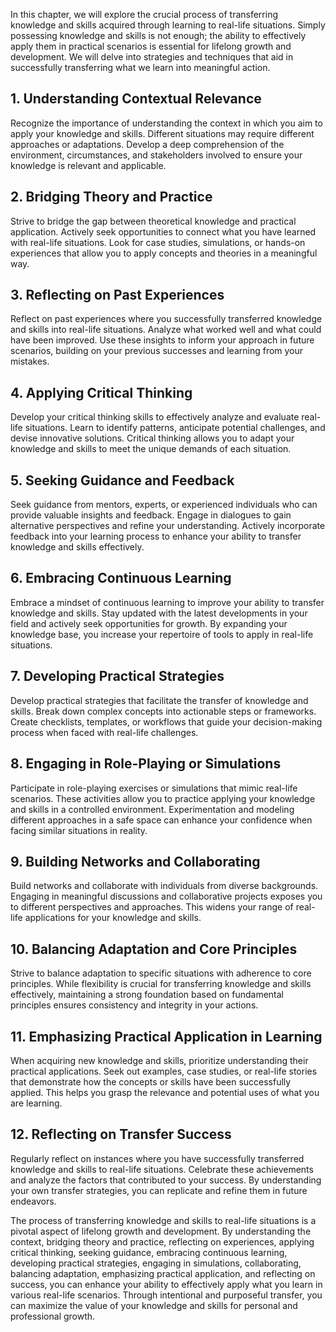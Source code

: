 
In this chapter, we will explore the crucial process of transferring knowledge and skills acquired through learning to real-life situations. Simply possessing knowledge and skills is not enough; the ability to effectively apply them in practical scenarios is essential for lifelong growth and development. We will delve into strategies and techniques that aid in successfully transferring what we learn into meaningful action.

**1. Understanding Contextual Relevance**
-----------------------------------------

Recognize the importance of understanding the context in which you aim to apply your knowledge and skills. Different situations may require different approaches or adaptations. Develop a deep comprehension of the environment, circumstances, and stakeholders involved to ensure your knowledge is relevant and applicable.

**2. Bridging Theory and Practice**
-----------------------------------

Strive to bridge the gap between theoretical knowledge and practical application. Actively seek opportunities to connect what you have learned with real-life situations. Look for case studies, simulations, or hands-on experiences that allow you to apply concepts and theories in a meaningful way.

**3. Reflecting on Past Experiences**
-------------------------------------

Reflect on past experiences where you successfully transferred knowledge and skills into real-life situations. Analyze what worked well and what could have been improved. Use these insights to inform your approach in future scenarios, building on your previous successes and learning from your mistakes.

**4. Applying Critical Thinking**
---------------------------------

Develop your critical thinking skills to effectively analyze and evaluate real-life situations. Learn to identify patterns, anticipate potential challenges, and devise innovative solutions. Critical thinking allows you to adapt your knowledge and skills to meet the unique demands of each situation.

**5. Seeking Guidance and Feedback**
------------------------------------

Seek guidance from mentors, experts, or experienced individuals who can provide valuable insights and feedback. Engage in dialogues to gain alternative perspectives and refine your understanding. Actively incorporate feedback into your learning process to enhance your ability to transfer knowledge and skills effectively.

**6. Embracing Continuous Learning**
------------------------------------

Embrace a mindset of continuous learning to improve your ability to transfer knowledge and skills. Stay updated with the latest developments in your field and actively seek opportunities for growth. By expanding your knowledge base, you increase your repertoire of tools to apply in real-life situations.

**7. Developing Practical Strategies**
--------------------------------------

Develop practical strategies that facilitate the transfer of knowledge and skills. Break down complex concepts into actionable steps or frameworks. Create checklists, templates, or workflows that guide your decision-making process when faced with real-life challenges.

**8. Engaging in Role-Playing or Simulations**
----------------------------------------------

Participate in role-playing exercises or simulations that mimic real-life scenarios. These activities allow you to practice applying your knowledge and skills in a controlled environment. Experimentation and modeling different approaches in a safe space can enhance your confidence when facing similar situations in reality.

**9. Building Networks and Collaborating**
------------------------------------------

Build networks and collaborate with individuals from diverse backgrounds. Engaging in meaningful discussions and collaborative projects exposes you to different perspectives and approaches. This widens your range of real-life applications for your knowledge and skills.

**10. Balancing Adaptation and Core Principles**
------------------------------------------------

Strive to balance adaptation to specific situations with adherence to core principles. While flexibility is crucial for transferring knowledge and skills effectively, maintaining a strong foundation based on fundamental principles ensures consistency and integrity in your actions.

**11. Emphasizing Practical Application in Learning**
-----------------------------------------------------

When acquiring new knowledge and skills, prioritize understanding their practical applications. Seek out examples, case studies, or real-life stories that demonstrate how the concepts or skills have been successfully applied. This helps you grasp the relevance and potential uses of what you are learning.

**12. Reflecting on Transfer Success**
--------------------------------------

Regularly reflect on instances where you have successfully transferred knowledge and skills to real-life situations. Celebrate these achievements and analyze the factors that contributed to your success. By understanding your own transfer strategies, you can replicate and refine them in future endeavors.

The process of transferring knowledge and skills to real-life situations is a pivotal aspect of lifelong growth and development. By understanding the context, bridging theory and practice, reflecting on experiences, applying critical thinking, seeking guidance, embracing continuous learning, developing practical strategies, engaging in simulations, collaborating, balancing adaptation, emphasizing practical application, and reflecting on success, you can enhance your ability to effectively apply what you learn in various real-life scenarios. Through intentional and purposeful transfer, you can maximize the value of your knowledge and skills for personal and professional growth.
